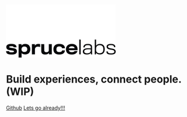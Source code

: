 ![logo](_images/sprucelabs.svg ':size=100x50')

# Build experiences, connect people. (WIP)

[Github](https://github.com/sprucelabsai/spruce-cli-workspace)
[Lets go already!!!](/?id=introduction)

